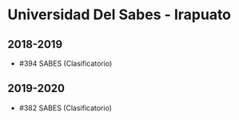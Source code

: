 # Universidad Del Sabes - Irapuato

## 2018-2019

- #394 SABES (Clasificatorio)

## 2019-2020

- #382 SABES (Clasificatorio)


